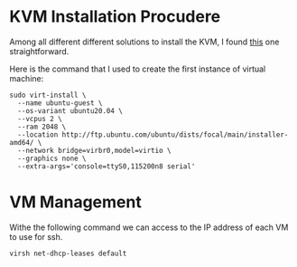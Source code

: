 # KVM Installation Procudere
Among all different different solutions to install the KVM, I found [this](https://phoenixnap.com/kb/ubuntu-install-kvm) one straightforward. 

Here is the command that I used to create the first instance of virtual machine:
```
sudo virt-install \
  --name ubuntu-guest \
  --os-variant ubuntu20.04 \ 
  --vcpus 2 \
  --ram 2048 \ 
  --location http://ftp.ubuntu.com/ubuntu/dists/focal/main/installer-amd64/ \
  --network bridge=virbr0,model=virtio \
  --graphics none \
  --extra-args='console=ttyS0,115200n8 serial' 
```

# VM Management
Withe the following command we can access to the IP address of each VM to use for ssh.
```
virsh net-dhcp-leases default
```

